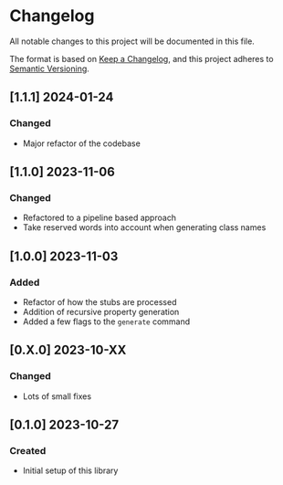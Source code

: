 # Changelog
All notable changes to this project will be documented in this file.

The format is based on [Keep a Changelog](https://keepachangelog.com/en/1.0.0/),
and this project adheres to [Semantic Versioning](https://semver.org/spec/v2.0.0.html).

## [1.1.1] 2024-01-24
### Changed
- Major refactor of the codebase

## [1.1.0] 2023-11-06
### Changed
- Refactored to a pipeline based approach
- Take reserved words into account when generating class names

## [1.0.0] 2023-11-03
### Added
- Refactor of how the stubs are processed
- Addition of recursive property generation
- Added a few flags to the `generate` command

## [0.X.0] 2023-10-XX
### Changed
- Lots of small fixes

## [0.1.0] 2023-10-27
### Created
- Initial setup of this library
